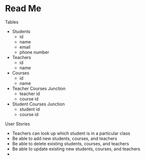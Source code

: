 # Read Me

Tables
- Students
  - id
  - name
  - email
  - phone number
- Teachers
  - id
  - name
- Courses
  - id
  - name
- Teacher Courses Junction
  - teacher id
  - course id
- Student Courses Junction
  - student id
  - course id

User Stories
- Teachers can look up which student is in a particular class
- Be able to add new students, courses, and teachers
- Be able to delete existing students, courses, and teachers
- Be able to update existing new students, courses, and teachers
- 
